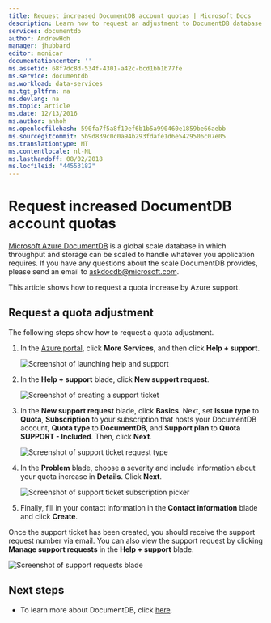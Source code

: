 ```yaml
---
title: Request increased DocumentDB account quotas | Microsoft Docs
description: Learn how to request an adjustment to DocumentDB database quotas such as document storage and throughput per collection.
services: documentdb
author: AndrewHoh
manager: jhubbard
editor: monicar
documentationcenter: ''
ms.assetid: 68f7dc8d-534f-4301-a42c-bcd1bb1b77fe
ms.service: documentdb
ms.workload: data-services
ms.tgt_pltfrm: na
ms.devlang: na
ms.topic: article
ms.date: 12/13/2016
ms.author: anhoh
ms.openlocfilehash: 590fa7f5a8f19ef6b1b5a990460e1859be66aebb
ms.sourcegitcommit: 5b9d839c0c0a94b293fdafe1d6e5429506c07e05
ms.translationtype: MT
ms.contentlocale: nl-NL
ms.lasthandoff: 08/02/2018
ms.locfileid: "44553182"
---
```

# <a name="request-increased-documentdb-account-quotas"></a>Request increased DocumentDB account quotas
[Microsoft Azure DocumentDB](https://azure.microsoft.com/services/documentdb/) is a global scale database in which throughput and storage can be scaled to handle whatever you application requires. If you have any questions about the scale DocumentDB provides, please send an email to askdocdb@microsoft.com.

This article shows how to request a quota increase by Azure support.

## <a id="RequestQuotaIncrease"></a> Request a quota adjustment
The following steps show how to request a quota adjustment.

1. In the [Azure portal](https://portal.azure.com), click **More Services**, and then click **Help + support**.
   
    ![Screenshot of launching help and support](https://docstestmedia1.blob.core.windows.net/azure-media/articles/documentdb/media/documentdb-increase-limits/helpsupport.png)
2. In the **Help + support** blade, click **New support request**.
   
    ![Screenshot of creating a support ticket](https://docstestmedia1.blob.core.windows.net/azure-media/articles/documentdb/media/documentdb-increase-limits/getsupport.png)
3. In the **New support request** blade, click **Basics**. Next, set **Issue type** to **Quota**, **Subscription** to your subscription that hosts your DocumentDB account, **Quota type** to **DocumentDB**, and **Support plan** to **Quota SUPPORT - Included**. Then, click **Next**.
   
    ![Screenshot of support ticket request type](https://docstestmedia1.blob.core.windows.net/azure-media/articles/documentdb/media/documentdb-increase-limits/supportrequest1.png)
4. In the **Problem** blade, choose a severity and include information about your quota increase in **Details**. Click **Next**.
   
    ![Screenshot of support ticket subscription picker](https://docstestmedia1.blob.core.windows.net/azure-media/articles/documentdb/media/documentdb-increase-limits/supportrequest2.png)
5. Finally, fill in your contact information in the **Contact information** blade and click **Create**.

Once the support ticket has been created, you should receive the support request number via email.  You can also view the support request by clicking **Manage support requests** in the **Help + support** blade.

![Screenshot of support requests blade](https://docstestmedia1.blob.core.windows.net/azure-media/articles/documentdb/media/documentdb-increase-limits/supportrequest4.png)

## <a name="NextSteps"></a> Next steps
* To learn more about DocumentDB, click [here](http://azure.com/docdb).






